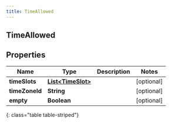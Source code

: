 ```yaml
---
title: TimeAllowed
---
```

## TimeAllowed


## Properties

| Name | Type | Description | Notes |
| ------------ | ------------- | ------------- | ------------- |
| **timeSlots** | <!----><!---->[**List&lt;TimeSlot&gt;**](TimeSlot.html)<!----> |  |  [optional] |
| **timeZoneId** | <!----><!---->**String**<!----> |  |  [optional] |
| **empty** | <!----><!---->**Boolean**<!----> |  |  [optional] |
{: class="table table-striped"}



